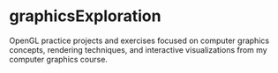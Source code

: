 # graphicsExploration
OpenGL practice projects and exercises focused on computer graphics concepts, rendering techniques, and interactive visualizations from my computer graphics course.
